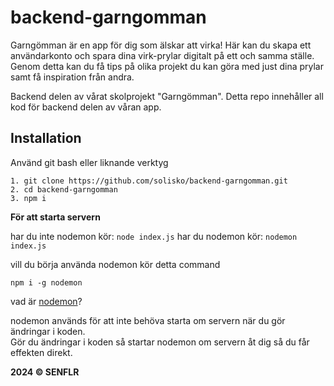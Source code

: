 # backend-garngomman

Garngömman är en app för dig som älskar att virka!
Här kan du skapa ett användarkonto och spara dina virk-prylar digitalt på ett och samma ställe.
Genom detta kan du få tips på olika projekt du kan göra med just dina prylar samt få inspiration från andra.

Backend delen av vårat skolprojekt "Garngömman". Detta repo innehåller all kod för backend delen av våran app.

## Installation

Använd git bash eller liknande verktyg

```
1. git clone https://github.com/solisko/backend-garngomman.git
2. cd backend-garngomman
3. npm i
```

**För att starta servern**

har du inte nodemon kör:
`
node index.js
`
har du nodemon kör:
`
nodemon index.js
`

vill du börja använda nodemon kör detta command

```
npm i -g nodemon
```

vad är [nodemon](https://www.npmjs.com/package/nodemon "nodemon package page")?

nodemon används för att inte behöva starta om servern när du gör ändringar i koden.  
Gör du ändringar i koden så startar nodemon om servern åt dig så du får effekten direkt.

**2024 &copy; SENFLR**
